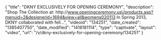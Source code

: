 {
    "title": "DKNY EXCLUSIVELY FOR OPENING CEREMONY",
    "description": "Shop The Collection at: http:\/\/www.openingceremony.us\/products.asp?menuid=2&designerid=1694&view=all&womens020113 In Spring 2013, DKNY collaborated with fell...",
    "videoid": "134251",
    "date_created": "1385407750",
    "date_modified": "1418181114",
    "type": "captivate",
    "layout": "video",
    "url": "\/v\/dkny-exclusively-for-opening-ceremony\/134251"
}
